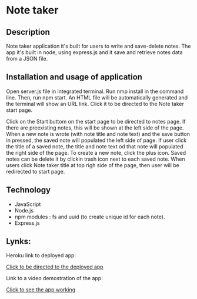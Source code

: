 # Note taker 

## Description
Note taker application it's built for users to write and save-delete notes. 
The app it's built in node, using express.js and it save and retrieve notes data from a JSON file.

## Installation and usage of application

Open server.js file in integrated terminal.
Run nmp install in the command line. Then, run npm start. An HTML file will be automatically generated and the terminal will show an URL link. Click it to be directed to the Note taker start page.  

Click on the Start buttom on the start page to be directed to notes page. If there are preexisting notes, this will be shown at the left side of the page.
When a new note is wrote (with note title and note text) and the save button in pressed, the saved note will populated the left side of page. If user click the title of a saved note, the title and note text od that note will populated the right side of the page. To create a new note, click the plus icon.
Saved notes can be delete it by clickin trash icon next to each saved note.
When users click Note taker title at top righ side of the page, then user will be redirected to start page.

## Technology
- JavaScript
- Node.js
- npm modules : fs and uuid (to create unique id for each note).
- Express.js


## Lynks:

Heroku link to deployed app:

 [Click to be directed to the deployed app](https://sheltered-garden-14412.herokuapp.com/)

Link to a video demostration of the app: 

[Click to see the app working](https://watch.screencastify.com/v/fK7Qxbk5uZS0plcUk8os)